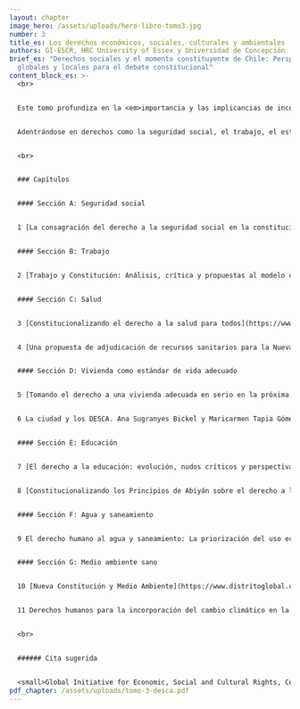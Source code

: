 ```yaml
---
layout: chapter
image_hero: /assets/uploads/hero-libro-tomo3.jpg
number: 3
title_es: Los derechos económicos, sociales, culturales y ambientales
authors: GI-ESCR, HRC University of Essex y Universidad de Concepción
brief_es: "Derechos sociales y el momento constituyente de Chile: Perspectivas
  globales y locales para el debate constitucional"
content_block_es: >-
  <br>


  Este tomo profundiza en la <em>importancia y las implicancias de incorporar los derechos económicos, sociales, culturales y ambientales dentro de la Constitución, para avanzar en la proposición de ciertos elementos esenciales que el proceso constituyente chileno debe tener en mente a lo largo de su desarrollo</em>, siempre con cautela del carácter sistémico de las constituciones y la interdependencia de los derechos humanos.


  Adentrándose en derechos como la seguridad social, el trabajo, el estándar más alto de salud posible, la vivienda desde una perspectiva de un estándar de vida adecuado y la ciudad en el contexto de los DESCA, el tomo indaga en la utilización de nuevos instrumentos o enfoques para abordar el derecho a la educación, el derecho humano al agua y el saneamiento y el derecho a un medio ambiente sano, explorando incluso los aspectos de derechos humanos para hacer frente al cambio climático.


  <br>


  ### Capítulos


  #### Sección A: Seguridad social


  1 [La consagración del derecho a la seguridad social en la constitución: implicancias y oportunidades](https://www.distritoglobal.org/assets/uploads/barrantes_la_consagracio%CC%81n_del_derecho_a_la_seguridad_social_en_la_constitucion.pdf). Alexandra Barrantes


  #### Sección B: Trabajo


  2 [Trabajo y Constitución: Análisis, crítica y propuestas al modelo constitucional laboral chileno](https://www.distritoglobal.org/assets/uploads/domi%CC%81nguez_trabajo_y_constitucion.pdf). Álvaro Domínguez Montoya


  #### Sección C: Salud


  3 [Constitucionalizando el derecho a la salud para todos](https://www.distritoglobal.org/assets/uploads/bueno_de_mesquita_constitucionalizando_el_derecho_a_la_salud_para_todos.pdf). Judith Bueno de Mesquita y Octávio Luiz Motta Ferraz


  4 [Una propuesta de adjudicación de recursos sanitarios para la Nueva Constitución chilena](https://www.distritoglobal.org/assets/uploads/zuniga_una_propuesta_de_adjudicacio%CC%81n_de_recursos_sanitarios_para_la_nueva_constitucion_chilena.pdf). Alejandra Zúñiga Fajuri


  #### Sección D: Vivienda como estándar de vida adecuado


  5 [Tomando el derecho a una vivienda adecuada en serio en la próxima constitución chilena: Un derecho en construcción desde cero](https://www.distritoglobal.org/assets/uploads/casla_tomando_el_derecho_a_una_vivienda_adecuada_en_serio_en_la_proxima_constitucion_chilena.pdf). Dr. Koldo Casla y Verónica Valenzuela


  6 La ciudad y los DESCA. Ana Sugranyes Bickel y Maricarmen Tapia Gómez


  #### Sección E: Educación


  7 [El derecho a la educación: evolución, nudos críticos y perspectivas de futuro](https://www.distritoglobal.org/assets/uploads/henri%CC%81quez_el_derecho_a_la_educacio%CC%81n_evolucion_nudos_criticos_y_perspectivas_de_futuro.pdf). Alfonso Henríquez R.


  8 [Constitucionalizando los Principios de Abiyán sobre el derecho a la educación: Claves para el proceso chileno](https://www.distritoglobal.org/assets/uploads/contreras_constitucionalizando_los_principios_de_abiya%CC%81n.pdf). Valentina Contreras Orrego, Vicente Silva y Delphine Dorsi


  #### Sección F: Agua y saneamiento


  9 El derecho humano al agua y saneamiento: La priorización del uso ecosistémico como un presupuesto necesario. Verónica Delgado Schneider y Juan Francisco Zapata Hassi


  #### Sección G: Medio ambiente sano


  10 [Nueva Constitución y Medio Ambiente](https://www.distritoglobal.org/assets/uploads/delgado_nueva_constitucion_y_medio_ambiente.pdf). Verónica Delgado y Dominique Hervé


  11 Derechos humanos para la incorporación del cambio climático en la Nueva constitución. Pedro Cisterna y Ezio Costa


  <br>


  ###### Cita sugerida


  <small>Global Initiative for Economic, Social and Cultural Rights, Centro de Derechos Humanos de la Universidad de Essex y Universidad de Concepción (2021) Derechos sociales y el momento constituyente de Chile: Perspectivas globales y locales para el debate constitucional. Tomo III: Los derechos económicos, sociales, culturales y ambientales. Santiago, Chile: Global Initiative for Economic, Social and Cultural Rights. DOI: 10.53110/MWKB2533.</small>
pdf_chapter: /assets/uploads/tomo-3-desca.pdf
---
```

